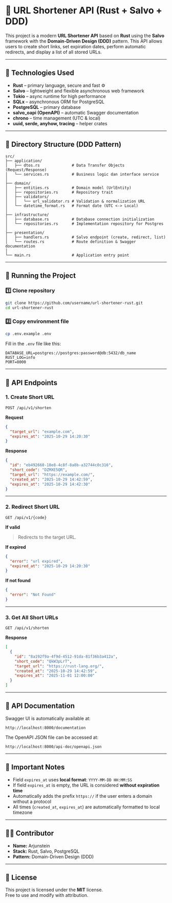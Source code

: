 # 🔗 URL Shortener API (Rust + Salvo + DDD)

This project is a modern **URL Shortener API** based on **Rust** using the **Salvo** framework with the **Domain-Driven Design (DDD)** pattern.
This API allows users to create short links, set expiration dates, perform automatic redirects, and display a list of all stored URLs.

---

## 🧱 Technologies Used

- **Rust** – primary language, secure and fast ⚙️
- **Salvo** – lightweight and flexible asynchronous web framework
- **Tokio** – async runtime for high performance
- **SQLx** – asynchronous ORM for PostgreSQL
- **PostgreSQL** – primary database
- **salvo_oapi (OpenAPI)** – automatic Swagger documentation
- **chrono** – time management (UTC & local)
- **uuid, serde, anyhow, tracing** – helper crates

---

## 📂 Directory Structure (DDD Pattern)

```
src/
├── application/
│   ├── dtos.rs              # Data Transfer Objects (Request/Response)
│   └── services.rs          # Business logic dan interface service
│
├── domain/
│   ├── entities.rs          # Domain model (UrlEntity)
│   ├── repositories.rs      # Repository trait
│   ├── validators/
│   │   └── url_validator.rs # Validation & normalization URL
│   └── datetime_format.rs   # Format date (UTC <-> Local)
│
├── infrastructure/
│   ├── database.rs          # Database connection initialization
│   └── repositories.rs      # Implementation repository for Postgres
│
├── presentation/
│   ├── handlers.rs          # Salvo endpoint (create, redirect, list)
│   └── routes.rs            # Route definition & Swagger documentation
│
└── main.rs                  # Application entry point
```

---

## 🚀 Running the Project

### 1️⃣ Clone repository

```bash
git clone https://github.com/username/url-shortener-rust.git
cd url-shortener-rust
```

### 2️⃣ Copy environment file

```bash
cp .env.example .env
```

Fill in the `.env` file like this:

```env
DATABASE_URL=postgres://postgres:password@db:5432/db_name
RUST_LOG=info
PORT=8000
```

---

## 🧩 API Endpoints

### 1. **Create Short URL**

`POST /api/v1/shorten`

**Request**

```json
{
  "target_url": "example.com",
  "expires_at": "2025-10-29 14:20:30"
}
```

**Response**

```json
{
  "id": "eb492660-18e8-4c8f-8a8b-a32744c0c316",
  "short_code": "DZMXE5QR",
  "target_url": "https://example.com/",
  "created_at": "2025-10-29 14:42:59",
  "expires_at": "2025-10-29 14:42:30"
}
```

---

### 2. **Redirect Short URL**

`GET /api/v1/{code}`

**If valid**

> Redirects to the target URL.

**If expired**

```json
{
  "error": "url expired",
  "expired_at": "2025-10-29 14:20:30"
}
```

**If not found**

```json
{
  "error": "Not Found"
}
```

---

### 3. **Get All Short URLs**

`GET /api/v1/shorten`

**Response**

```json
[
  {
    "id": "8a192f9a-4f9d-4512-91da-81f36b3a412a",
    "short_code": "QkW3pLrT",
    "target_url": "https://rust-lang.org/",
    "created_at": "2025-10-29 14:42:59",
    "expires_at": "2025-11-01 12:00:00"
  }
]
```

---

## 📘 API Documentation

Swagger UI is automatically available at:

```
http://localhost:8000/documentation
```

The OpenAPI JSON file can be accessed at:

```
http://localhost:8000/api-doc/openapi.json
```

---

## 🧠 Important Notes

- Field `expires_at` uses **local format**: `YYYY-MM-DD HH:MM:SS`
- If field `expires_at` is empty, the URL is considered **without expiration time**
- Automatically adds the prefix `https://` if the user enters a domain without a protocol
- All times (`created_at`, `expires_at`) are automatically formatted to local timezone

---

## 🧑‍💻 Contributor

- **Name:** Arjunstein
- **Stack:** Rust, Salvo, PostgreSQL
- **Pattern:** Domain-Driven Design (DDD)

---

## 📄 License

This project is licensed under the **MIT** license.  
Free to use and modify with attribution.
